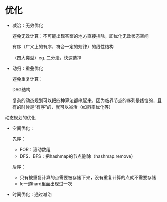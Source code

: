 # 优化



- 减治：无效优化

  避免无效计算：不可能出现答案的地方直接排除，即优化无效状态空间

  有序（广义上的有序，符合一定的规律）的线性结构

  （四大类型）eg. 二分法，快速选择

- 动归：重叠优化

  避免重复计算：

  DAG结构

  复杂的动态规划可以把四种算法都串起来，因为临界节点的序列是线性的，且有的时候是“有序”的，就可以减治（如斜率优化等）





动态规划的优化

- 空间优化：

  先序：

  - FOR：滚动数组
  - DFS、BFS：把hashmap的节点删除（hashmap.remove）

  后序：

  - 只有被重复计算的点需要被存储下来，没有重复计算的点就不需要存储
  - lc一道hard里面出现过一次

- 时间优化：通过减治



